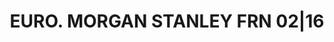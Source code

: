 ---
layout: asset
title: EURO. MORGAN STANLEY FRN 02|16                              
isin: US61746BDH69
---